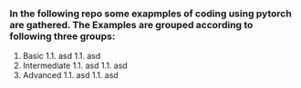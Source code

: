 ### In the following repo some exapmples of coding using pytorch are gathered. The Examples are grouped according to following three groups: 
1. Basic
1.1. asd
1.1. asd
2. Intermediate
1.1. asd
1.1. asd
3. Advanced
1.1. asd
1.1. asd

